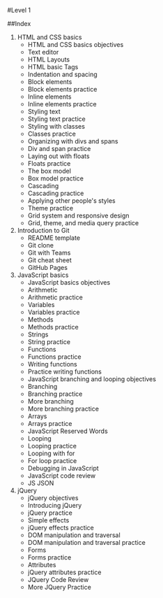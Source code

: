 #Level 1

##Index
1. HTML and CSS basics
    * HTML and CSS basics objectives
    * Text editor
    * HTML Layouts
    * HTML basic Tags
    * Indentation and spacing
    * Block elements
    * Block elements practice
    * Inline elements
    * Inline elements practice
    * Styling text
    * Styling text practice
    * Styling with classes
    * Classes practice
    * Organizing with divs and spans
    * Div and span practice
    * Laying out with floats
    * Floats practice
    * The box model
    * Box model practice
    * Cascading
    * Cascading practice
    * Applying other people's styles
    * Theme practice
    * Grid system and responsive design
    * Grid, theme, and media query practice
2. Introduction to Git
    * README template
    * Git clone
    * Git with Teams
    * Git cheat sheet
    * GitHub Pages
3. JavaScript basics
    * JavaScript basics objectives
    * Arithmetic
    * Arithmetic practice
    * Variables
    * Variables practice
    * Methods
    * Methods practice
    * Strings
    * String practice
    * Functions
    * Functions practice
    * Writing functions
    * Practice writing functions
    * JavaScript branching and looping objectives
    * Branching
    * Branching practice
    * More branching
    * More branching practice
    * Arrays
    * Arrays practice
    * JavaScript Reserved Words
    * Looping
    * Looping practice
    * Looping with for
    * For loop practice
    * Debugging in JavaScript
    * JavaScript code review
    * JS JSON 
4. jQuery
    * jQuery objectives
    * Introducing jQuery
    * jQuery practice
    * Simple effects
    * jQuery effects practice
    * DOM manipulation and traversal
    * DOM manipulation and traversal practice
    * Forms
    * Forms practice
    * Attributes
    * jQuery attributes practice
    * JQuery Code Review
    * More JQuery Practice
 